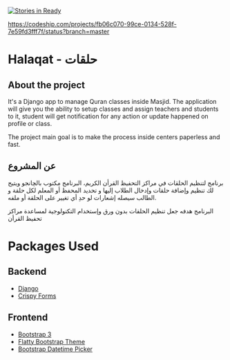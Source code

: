 [![Stories in Ready](https://badge.waffle.io/EmadMokhtar/halaqat.png?label=ready&title=Ready)](https://waffle.io/EmadMokhtar/halaqat)

https://codeship.com/projects/fb06c070-99ce-0134-528f-7e59fd3fff7f/status?branch=master

# Halaqat - حلقات

## About the project

It's a Django app to manage Quran classes inside Masjid. The application will give you the ability to setup classes and assign teachers and students to it, student will get notification for any action or update happened on profile or class.

The project main goal is to make the process inside centers paperless and fast.

## عن المشروع

برنامج لتنظيم الحلقات في مراكز التحفيظ القرأن الكريم، البرنامج مكتوب بالچانجو ويتيح لك تنظيم وإضافة حلقات وإدخال الطلاب إليها و تحديد المحفظ أو المعلم لكل حلقة و الطالب سيصله إشعارات لو حدِ أي تغيير على الحلقة أو ملفه.

البرنامج هدفه جعل تنظيم الحلقات بدون ورق وإستخدام التكنولوجية لمساعدة مراكز تحفيظ القرأن


# Packages Used
## Backend
- [Django](https://www.djangoproject.com/)
- [Crispy Forms](http://django-crispy-forms.readthedocs.io/en/latest/)

## Frontend
- [Bootstrap 3](http://getbootstrap.com/)
- [Flatty Bootstrap Theme](https://github.com/mendix/MxBootswatch/blob/master/theme/Flatly.zip)
- [Bootstrap Datetime Picker](http://www.malot.fr/bootstrap-datetimepicker/)
